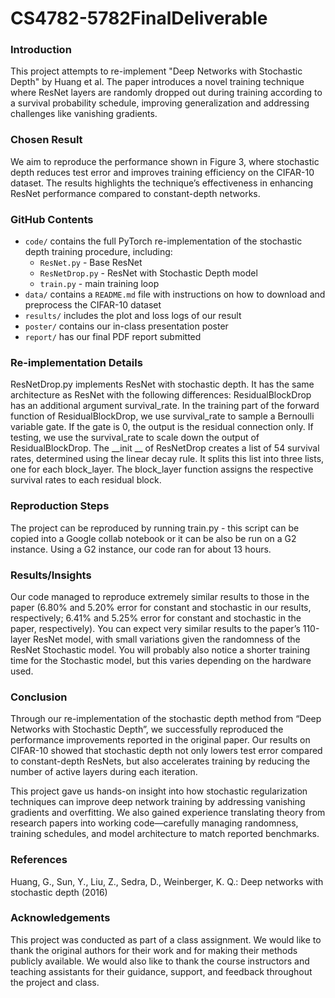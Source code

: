 # CS4782-5782FinalDeliverable

### Introduction
This project attempts to re-implement "Deep Networks with Stochastic Depth" by Huang et al. The paper introduces a novel training technique where ResNet layers are randomly dropped out during training according to a survival probability schedule, improving generalization and addressing challenges like vanishing gradients.

### Chosen Result
We aim to reproduce the performance shown in Figure 3, where stochastic depth reduces test error and improves training efficiency on the CIFAR-10 dataset. The results highlights the technique’s effectiveness in enhancing ResNet performance compared to constant-depth networks.


### GitHub Contents

* `code/` contains the full PyTorch re-implementation of the stochastic depth training procedure, including:
  * `ResNet.py` - Base ResNet
  * `ResNetDrop.py` - ResNet with Stochastic Depth model
  * `train.py` - main training loop
* `data/` contains a `README.md` file with instructions on how to download and preprocess the CIFAR-10 dataset
* `results/` includes the plot and loss logs of our result
* `poster/` contains our in-class presentation poster
* `report/` has our final PDF report submitted

### Re-implementation Details 

ResNetDrop.py implements ResNet with stochastic depth. It has the same architecture as ResNet with the following differences: ResidualBlockDrop has an additional argument survival_rate. In the training part of the forward function of ResidualBlockDrop, we use survival_rate to sample a Bernoulli variable gate. If the gate is 0, the output is the residual connection only. If testing, we use the survival_rate to scale down the output of ResidualBlockDrop. 
The __init __ of ResNetDrop creates a list of 54 survival rates, determined using the linear decay rule. It splits this list into three lists, one for each block_layer. The block_layer function assigns the respective survival rates to each residual block. 

### Reproduction Steps
The project can be reproduced by running train.py - this script can be copied into a 
Google collab notebook or it can be also be run on a G2 instance. Using a G2 instance, 
our code ran for about 13 hours. 

### Results/Insights

Our code managed to reproduce extremely similar results to those in the paper (6.80% and 5.20% error for constant and stochastic in our results, respectively; 6.41% and 5.25% error for constant and stochastic in the paper, respectively). You can expect very similar results to the paper’s 110-layer ResNet model, with small variations given the randomness of the ResNet Stochastic model. You will probably also notice a shorter training time for the Stochastic model, but this varies depending on the hardware used.

### Conclusion 

Through our re-implementation of the stochastic depth method from “Deep Networks with Stochastic Depth”, we successfully reproduced the performance improvements reported in the original paper. Our results on CIFAR-10 showed that stochastic depth not only lowers test error compared to constant-depth ResNets, but also accelerates training by reducing the number of active layers during each iteration.

This project gave us hands-on insight into how stochastic regularization techniques can improve deep network training by addressing vanishing gradients and overfitting. We also gained experience translating theory from research papers into working code—carefully managing randomness, training schedules, and model architecture to match reported benchmarks.


### References
Huang, G., Sun, Y., Liu, Z., Sedra, D., Weinberger, K. Q.: Deep networks with stochastic depth (2016)

### Acknowledgements
This project was conducted as part of a class assignment. We would like to thank the original authors for their work and for making their methods publicly available. We would also like to thank the course instructors and teaching assistants for their guidance, support, and feedback throughout the project and class.
